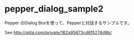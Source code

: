 # pepper_dialog_sample2

Pepper のDialog Boxを使って、Pepperと対話するサンプルです。

See http://qiita.com/private/182a95873cd6f5274d9b/
